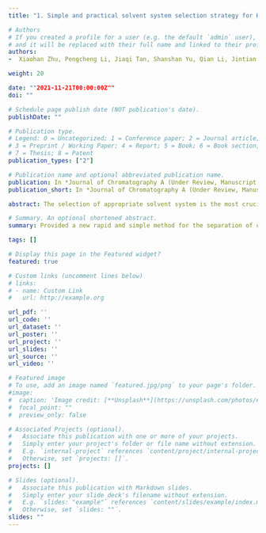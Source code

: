 ```yaml
---
title: "1. Simple and practical solvent system selection strategy for HSCCC separation based on the HPLC polarity parameter model of the target compound"

# Authors
# If you created a profile for a user (e.g. the default `admin` user), write the username (folder name) here 
# and it will be replaced with their full name and linked to their profile.
authors:
-  Xiaohan Zhu, Pengcheng Li, Jiaqi Tan, Shanshan Yu, Qian Li, Jintian Tang, Hongkun Xue, Xu Cai

weight: 20

date: ""2021-11-21T00:00:00Z""
doi: ""

# Schedule page publish date (NOT publication's date).
publishDate: ""

# Publication type.
# Legend: 0 = Uncategorized; 1 = Conference paper; 2 = Journal article;
# 3 = Preprint / Working Paper; 4 = Report; 5 = Book; 6 = Book section;
# 7 = Thesis; 8 = Patent
publication_types: ["2"]

# Publication name and optional abbreviated publication name.
publication: In *Journal of Chromatography A (Under Review, Manuscript Number JCA-21-1498)*
publication_short: In *Journal of Chromatography A (Under Review, Manuscript Number JCA-21-1498)*

abstract: The selection of appropriate solvent system is the most crucial step of high-speed countercurrent chromatography (HSCCC) application for guaranteeing excellent separation efficiency, shorter run time, and better peak resolution. Polarity always plays an important role in the widely used chromatography techniques of HPLC and HSCCC. However, the HPLC evaluation and calculation of the compound polarity and the selection of appropriate HSCCC solvent system remain mutually independent. We chose 14 compounds to conduct the flask-and-shake experiments and HPLC analysis, such as apigenin, honokiol, phloridzin and dihydromaricetin. And as the results show, the compound polarity computed from the average polarity of biphasic system when the compound is uniformly distributed in two liquid phases and from HPLC analysis are equivalent. Guided by this strategy, we chose proper HSCCC solvent systems for mangosteen peel and Hypericum sampsonii Hance respectively, and two main components (mangostin and quercetin) were isolated from their extracts. This method greatly improves the efficiency of HSCCC solvent system selection, shortens the experimental time, and requires only 1 to 2 HPLC analysis with reference compounds. Therefore, the relationship between the polarity of the solute and the solvent, the polarity parameter model, provides a fast, steady and efficient analysis method for the calculation of the polarity parameters of unknown components in the material and the selection of the appropriate HSCCC solvent system for the extraction of those components. 

# Summary. An optional shortened abstract.
summary: Provided a new rapid and simple method for the separation of unknow compounds. I used liquid-liquid separation technology coupled with High-Speed Countercurrent Chromatography (HSCCC) to separate high-purity compounds from complex natural compounds. 

tags: []

# Display this page in the Featured widget?
featured: true

# Custom links (uncomment lines below)
# links:
# - name: Custom Link
#   url: http://example.org

url_pdf: ''
url_code: ''
url_dataset: ''
url_poster: ''
url_project: ''
url_slides: ''
url_source: ''
url_video: ''

# Featured image
# To use, add an image named `featured.jpg/png` to your page's folder. 
#image:
#  caption: 'Image credit: [**Unsplash**](https://unsplash.com/photos/#pLCdAaMFLTE)'
#  focal_point: ""
#  preview_only: false

# Associated Projects (optional).
#   Associate this publication with one or more of your projects.
#   Simply enter your project's folder or file name without extension.
#   E.g. `internal-project` references `content/project/internal-project/index.md`.
#   Otherwise, set `projects: []`.
projects: []

# Slides (optional).
#   Associate this publication with Markdown slides.
#   Simply enter your slide deck's filename without extension.
#   E.g. `slides: "example"` references `content/slides/example/index.md`.
#   Otherwise, set `slides: ""`.
slides: ""
---
```

